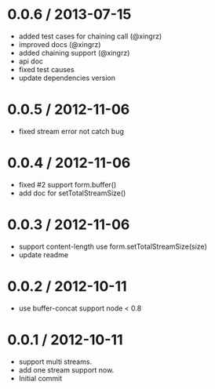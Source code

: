 
0.0.6 / 2013-07-15 
==================

  * added test cases for chaining call (@xingrz)
  * improved docs (@xingrz)
  * added chaining support (@xingrz)
  * api doc
  * fixed test causes
  * update dependencies version

0.0.5 / 2012-11-06 
==================

  * fixed stream error not catch bug

0.0.4 / 2012-11-06 
==================

  * fixed #2 support form.buffer()
  * add doc for setTotalStreamSize()

0.0.3 / 2012-11-06 
==================

  * support content-length use form.setTotalStreamSize(size)
  * update readme

0.0.2 / 2012-10-11 
==================

  * use buffer-concat support node < 0.8

0.0.1 / 2012-10-11 
==================

  * support multi streams.
  * add one stream support now.
  * Initial commit
